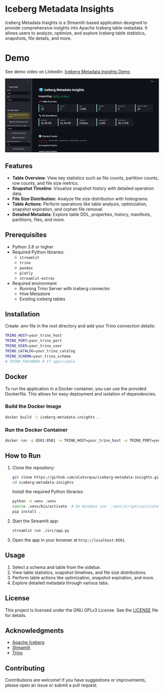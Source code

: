 # Iceberg Metadata Insights

Iceberg Metadata Insights is a Streamlit-based application designed to provide comprehensive insights into Apache Iceberg table metadata. It allows users to analyze, optimize, and explore Iceberg table statistics, snapshots, file details, and more.

# Demo

See demo video on LinkedIn: [Iceberg Metadata Insights Demo](https://www.linkedin.com/posts/isainalcik_opensource-apacheiceberg-trino-activity-7313174195268444160-Dn3L?utm_source=share&utm_medium=member_desktop&rcm=ACoAAAy1qYIBiVCMD34GF_PLP6AL-kOpMZ8AWCA)

[![LinkedIn Post](./demo/screenshot.png)](https://www.linkedin.com/posts/isainalcik_opensource-apacheiceberg-trino-activity-7313174195268444160-Dn3L?utm_source=share&utm_medium=member_desktop&rcm=ACoAAAy1qYIBiVCMD34GF_PLP6AL-kOpMZ8AWCA)

## Features

- **Table Overview**: View key statistics such as file counts, partition counts, row counts, and file size metrics.
- **Snapshot Timeline**: Visualize snapshot history with detailed operation data.
- **File Size Distribution**: Analyze file size distribution with histograms.
- **Table Actions**: Perform operations like table analysis, optimization, snapshot expiration, and orphan file removal.
- **Detailed Metadata**: Explore table DDL, properties, history, manifests, partitions, files, and more.

## Prerequisites

- Python 3.8 or higher
- Required Python libraries:
  - `streamlit`
  - `trino`
  - `pandas`
  - `plotly`
  - `streamlit-extras`
- Required environment
  - Running Trino Server with Iceberg connector
  - Hive Metastore
  - Existing iceberg tables

## Installation

Create .env file in the root directory and add your Trino connection details:

```bash
TRINO_HOST=your_trino_host
TRINO_PORT=your_trino_port
TRINO_USER=your_trino_user
TRINO_CATALOG=your_trino_catalog
TRINO_SCHEMA=your_trino_schema
# TRINO_PASSWORD # If applicable
```

## Docker

To run the application in a Docker container, you can use the provided Dockerfile. This allows for easy deployment and isolation of dependencies.

### Build the Docker Image

```bash
docker build -t iceberg-metadata-insights .
```

### Run the Docker Container

```bash
docker run -p 8501:8501 -e TRINO_HOST=your_trino_host -e TRINO_PORT=your_trino_port -e TRINO_USER=your_trino_user iceberg-metadata-insights
```

## How to Run

1. Clone the repository:

   ```bash
   git clone https://github.com/alaturqua/iceberg-metadata-insights.git
   cd iceberg-metadata-insights
   ```

   Install the required Python libraries:

   ```bash
   python -m venv .venv
   source .venv/bin/activate  # On Windows use `.venv\Scripts\activate`
   pip install .
   ```

2. Start the Streamlit app:

   ```bash
   streamlit run ./src/app.py
   ```

3. Open the app in your browser at `http://localhost:8501`.

## Usage

1. Select a schema and table from the sidebar.
2. View table statistics, snapshot timelines, and file size distributions.
3. Perform table actions like optimization, snapshot expiration, and more.
4. Explore detailed metadata through various tabs.

## License

This project is licensed under the GNU GPLv3 License. See the [LICENSE](LICENSE) file for details.

## Acknowledgments

- [Apache Iceberg](https://iceberg.apache.org/)
- [Streamlit](https://streamlit.io/)
- [Trino](https://trino.io/)

## Contributing

Contributions are welcome! If you have suggestions or improvements, please open an issue or submit a pull request.
